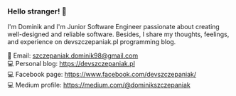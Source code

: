 ### Hello stranger! 👋

I'm Dominik and I'm Junior Software Engineer passionate about creating well-designed and reliable software.
Besides, I share my thoughts, feelings, and experience on devszczepaniak.pl programming blog.

📧 Email: szczepaniak.dominik98@gmail.com<br />
💻 Personal blog: https://devszczepaniak.pl<br />
💻 Facebook page: https://www.facebook.com/devszczepaniak/<br />
💻 Medium profile: https://medium.com/@dominikszczepaniak<br />
